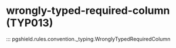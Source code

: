 # wrongly-typed-required-column (TYP013)

::: pgshield.rules.convention._typing.WronglyTypedRequiredColumn

